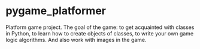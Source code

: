 # pygame_platformer
  Platform game project.  The goal of the game: to get acquainted with classes in Python, to learn how to create objects of classes, to write your own game logic algorithms. And also work with images in the game.
